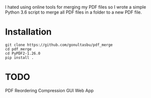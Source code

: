 I hated using online tools for merging my PDF files so I wrote a simple Python 3.6 script to merge all PDF files in a folder to a new PDF file.

# Installation
```
git clone https://github.com/gonultasbu/pdf_merge 
cd pdf_merge
cd PyPDF2-1.26.0
pip install .
```
# TODO

PDF Reordering
Compression
GUI
Web App
